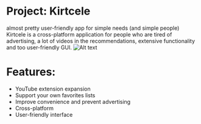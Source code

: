 # Project: Kirtcele 
almost pretty user-friendly app for simple needs (and simple people)
Kirtcele is a cross-platform application for people who are tired of advertising, a lot of videos in the recommendations, extensive functionality and too user-friendly GUI.
![Alt text](relative/path/to/111.jpg?raw=true "Title")

# Features:
- YouTube extension expansion
- Support your own favorites lists
- Improve convenience and prevent advertising
- Cross-platform
- User-friendly interface
